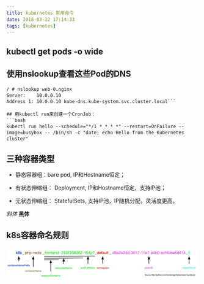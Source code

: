 ```yaml
---
title: kubernetes 常用命令
date: 2018-03-22 17:14:33
tags: [kubernetes]
---
```


## kubectl get pods -o wide

## 使用nslookup查看这些Pod的DNS
```$ kubectl run -i --tty --image busybox dns-test --restart=Never --rm /bin/sh
/ # nslookup web-0.nginx
Server:    10.0.0.10
Address 1: 10.0.0.10 kube-dns.kube-system.svc.cluster.local```

## 用kubectl run来创建一个CronJob：
```bash
kubectl run hello --schedule="*/1 * * * *" --restart=OnFailure --image=busybox -- /bin/sh -c "date; echo Hello from the Kubernetes cluster"
```

## 三种容器类型
+ 静态容器组：bare pod, IP和Hostname恒定；

+ 有状态伸缩组： Deployment, IP和Hostname恒定，支持IP池；

+ 无状态伸缩组： StatefulSets, 支持IP池，IP随机分配，灵活度更高。

*斜体*
**黑体**
## k8s容器命名规则
![](../../png/kubernetes-container-naming-rule.jpg)